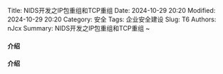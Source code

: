 Title: NIDS开发之IP包重组和TCP重组
Date: 2024-10-29 20:20
Modified: 2024-10-29 20:20
Category: 安全
Tags: 企业安全建设
Slug: T6
Authors: nJcx
Summary: NIDS开发之IP包重组和TCP重组 ~

#### 介绍

#### 介绍


